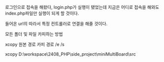 로그인으로 접속을 해왔다, login.php가 실행이 됐었는데
지금은 어디로 접속을 해와도 index.php파일만 실행이 되게 할 것이다.

들어온 url의 따라서 특정 컨트롤러로 연결을 해줄 것이다.

모든 폴더 및 파일 카피하는 방법

xcopy 원본 경로 카피 경로 /e /s

xcopy D:\workspace\2408_PHP\side_project\miniMultiBoard\src